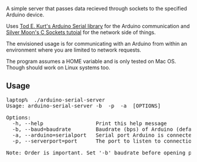 A simple server that passes data recieved through sockets to the specified Arduino device. 

Uses [Tod E. Kurt's Arduino Serial library](https://github.com/todbot/arduino-serial/) for the Arduino communication and [Silver Moon's C Sockets tutoial](http://www.binarytides.com/socket-programming-c-linux-tutorial/) for the network side of things. 

The envisioned usage is for communicating with an Arduino from within an environment where you are limited to network requests.  

The program assumes a HOME variable and is only tested on Mac OS. Though should work on Linux systems too.

Usage
------
<pre>
laptop%  ./arduino-serial-server
Usage: arduino-serial-server -b <bps> -p <serverport> -a <serialport> [OPTIONS]

Options:
  -h, --help                 Print this help message
  -b, --baud=baudrate        Baudrate (bps) of Arduino (default 9600)
  -a, --arduino=serialport   Serial port Arduino is connected to
  -p, --serverport=port      The port to listen to connections on

Note: Order is important. Set '-b' baudrate before opening port'-p'.
</pre>

